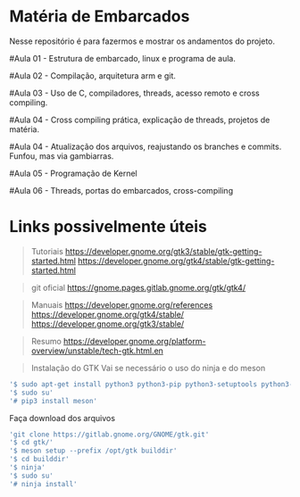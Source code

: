 # Matéria de Embarcados

Nesse repositório é para fazermos e mostrar os andamentos do projeto. 

#Aula 01 - Estrutura de embarcado, linux e programa de aula.

#Aula 02 - Compilação, arquitetura arm e git.

#Aula 03 - Uso de C, compiladores, threads, acesso remoto e cross compiling.

#Aula 04 - Cross compiling prática, explicação de threads, projetos de matéria.

#Aula 04 - Atualização dos arquivos, reajustando os branches e commits. Funfou, mas via gambiarras.

#Aula 05 - Programação de Kernel

#Aula 06 - Threads, portas do embarcados, cross-compiling


# Links possivelmente úteis

>Tutoriais
https://developer.gnome.org/gtk3/stable/gtk-getting-started.html
https://developer.gnome.org/gtk4/stable/gtk-getting-started.html

>git oficial
https://gnome.pages.gitlab.gnome.org/gtk/gtk4/

>Manuais
https://developer.gnome.org/references
https://developer.gnome.org/gtk4/stable/
https://developer.gnome.org/gtk3/stable/

>Resumo
https://developer.gnome.org/platform-overview/unstable/tech-gtk.html.en

>Instalação do GTK
Vai se necessário o uso do ninja e do meson
```sh
'$ sudo apt-get install python3 python3-pip python3-setuptools python3-wheel ninja-build'
'$ sudo su'
'# pip3 install meson'
```

Faça download dos arquivos
```sh
'git clone https://gitlab.gnome.org/GNOME/gtk.git'
'$ cd gtk/'
'$ meson setup --prefix /opt/gtk builddir'
'$ cd builddir'
'$ ninja'
'$ sudo su'
'# ninja install'
```
